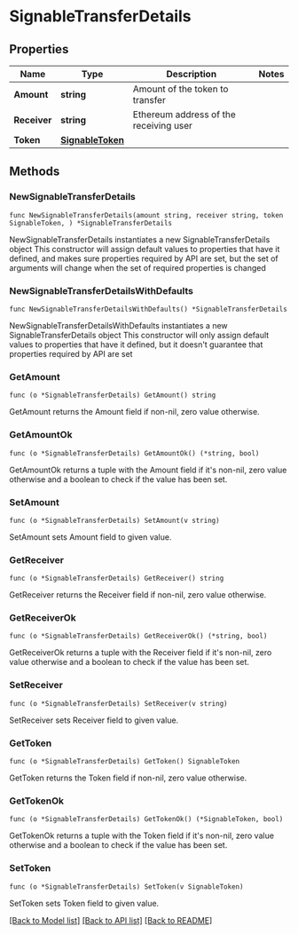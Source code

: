 # SignableTransferDetails

## Properties

Name | Type | Description | Notes
------------ | ------------- | ------------- | -------------
**Amount** | **string** | Amount of the token to transfer | 
**Receiver** | **string** | Ethereum address of the receiving user | 
**Token** | [**SignableToken**](SignableToken.md) |  | 

## Methods

### NewSignableTransferDetails

`func NewSignableTransferDetails(amount string, receiver string, token SignableToken, ) *SignableTransferDetails`

NewSignableTransferDetails instantiates a new SignableTransferDetails object
This constructor will assign default values to properties that have it defined,
and makes sure properties required by API are set, but the set of arguments
will change when the set of required properties is changed

### NewSignableTransferDetailsWithDefaults

`func NewSignableTransferDetailsWithDefaults() *SignableTransferDetails`

NewSignableTransferDetailsWithDefaults instantiates a new SignableTransferDetails object
This constructor will only assign default values to properties that have it defined,
but it doesn't guarantee that properties required by API are set

### GetAmount

`func (o *SignableTransferDetails) GetAmount() string`

GetAmount returns the Amount field if non-nil, zero value otherwise.

### GetAmountOk

`func (o *SignableTransferDetails) GetAmountOk() (*string, bool)`

GetAmountOk returns a tuple with the Amount field if it's non-nil, zero value otherwise
and a boolean to check if the value has been set.

### SetAmount

`func (o *SignableTransferDetails) SetAmount(v string)`

SetAmount sets Amount field to given value.


### GetReceiver

`func (o *SignableTransferDetails) GetReceiver() string`

GetReceiver returns the Receiver field if non-nil, zero value otherwise.

### GetReceiverOk

`func (o *SignableTransferDetails) GetReceiverOk() (*string, bool)`

GetReceiverOk returns a tuple with the Receiver field if it's non-nil, zero value otherwise
and a boolean to check if the value has been set.

### SetReceiver

`func (o *SignableTransferDetails) SetReceiver(v string)`

SetReceiver sets Receiver field to given value.


### GetToken

`func (o *SignableTransferDetails) GetToken() SignableToken`

GetToken returns the Token field if non-nil, zero value otherwise.

### GetTokenOk

`func (o *SignableTransferDetails) GetTokenOk() (*SignableToken, bool)`

GetTokenOk returns a tuple with the Token field if it's non-nil, zero value otherwise
and a boolean to check if the value has been set.

### SetToken

`func (o *SignableTransferDetails) SetToken(v SignableToken)`

SetToken sets Token field to given value.



[[Back to Model list]](../README.md#documentation-for-models) [[Back to API list]](../README.md#documentation-for-api-endpoints) [[Back to README]](../README.md)



